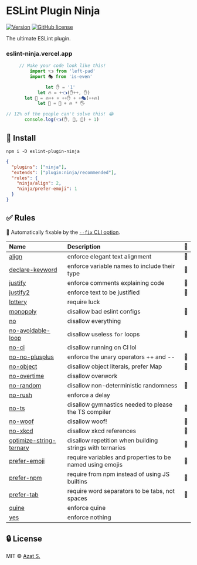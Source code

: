 # ESLint Plugin Ninja

[![Version](https://img.shields.io/npm/v/eslint-plugin-ninja.svg?color=b5749d)](https://www.npmjs.com/package/eslint-plugin-ninja)
[![GitHub license](https://img.shields.io/badge/license-MIT-b5749d.svg)](https://github.com/lzear/eslint-plugin-ninja/blob/main/license)

The ultimate ESLint plugin.

### eslint-ninja.vercel.app

```js
     // Make your code look like this!
         import 👈 from 'left-pad'
         import 🎭 from 'is-even'

               let ✋ = '1'
            let 🔥 = +👈(✋++, ✋)
       let 🌈 = 🔥++ + ++✋ + +🎭(++🔥)
            let 🌯 = 🌈 + 🔥 * 🖐️

// 12% of the people can't solve this! 😂
       console.log(👈(✋, 🌯, 🌈) + 1)
```

## 🚀 Install

```shell
npm i -D eslint-plugin-ninja
```

```json
{
  "plugins": ["ninja"],
  "extends": ["plugin:ninja/recommended"],
  "rules": {
    "ninja/align": 2,
    "ninja/prefer-emoji": 1
  }
}
```

## ✅ Rules

<!-- begin auto-generated rules list -->

🔧 Automatically fixable by the
[`--fix` CLI option](https://eslint.org/docs/user-guide/command-line-interface#--fix).

| Name                                                                                     | Description                                               | 🔧 |
|:-----------------------------------------------------------------------------------------|:----------------------------------------------------------|:---|
| [align](https://eslint-ninja.vercel.app/rules/align)                                     | enforce elegant text alignment                            | 🔧 |
| [declare-keyword](https://eslint-ninja.vercel.app/rules/declare-keyword)                 | enforce variable names to include their type              | 🔧 |
| [justify](https://eslint-ninja.vercel.app/rules/justify)                                 | enforce comments explaining code                          | 🔧 |
| [justify2](https://eslint-ninja.vercel.app/rules/justify2)                               | enforce text to be justified                              | 🔧 |
| [lottery](https://eslint-ninja.vercel.app/rules/lottery)                                 | require luck                                              |    |
| [monopoly](https://eslint-ninja.vercel.app/rules/monopoly)                               | disallow bad eslint configs                               | 🔧 |
| [no](https://eslint-ninja.vercel.app/rules/no)                                           | disallow everything                                       |    |
| [no-avoidable-loop](https://eslint-ninja.vercel.app/rules/no-avoidable-loop)             | disallow useless `for` loops                              | 🔧 |
| [no-ci](https://eslint-ninja.vercel.app/rules/no-ci)                                     | disallow running on CI lol                                |    |
| [no-no-plusplus](https://eslint-ninja.vercel.app/rules/no-no-plusplus)                   | enforce the unary operators ++ and --                     | 🔧 |
| [no-object](https://eslint-ninja.vercel.app/rules/no-object)                             | disallow object literals, prefer Map                      | 🔧 |
| [no-overtime](https://eslint-ninja.vercel.app/rules/no-overtime)                         | disallow overwork                                         |    |
| [no-random](https://eslint-ninja.vercel.app/rules/no-random)                             | disallow non-deterministic randomness                     | 🔧 |
| [no-rush](https://eslint-ninja.vercel.app/rules/no-rush)                                 | enforce a delay                                           |    |
| [no-ts](https://eslint-ninja.vercel.app/rules/no-ts)                                     | disallow gymnastics needed to please the TS compiler      | 🔧 |
| [no-woof](https://eslint-ninja.vercel.app/rules/no-woof)                                 | disallow woof!                                            | 🔧 |
| [no-xkcd](https://eslint-ninja.vercel.app/rules/no-xkcd)                                 | disallow xkcd references                                  | 🔧 |
| [optimize-string-ternary](https://eslint-ninja.vercel.app/rules/optimize-string-ternary) | disallow repetition when building strings with ternaries  | 🔧 |
| [prefer-emoji](https://eslint-ninja.vercel.app/rules/prefer-emoji)                       | require variables and properties to be named using emojis | 🔧 |
| [prefer-npm](https://eslint-ninja.vercel.app/rules/prefer-npm)                           | require from npm instead of using JS builtins             | 🔧 |
| [prefer-tab](https://eslint-ninja.vercel.app/rules/prefer-tab)                           | require word separators to be tabs, not spaces            | 🔧 |
| [quine](https://eslint-ninja.vercel.app/rules/quine)                                     | enforce quine                                             |    |
| [yes](https://eslint-ninja.vercel.app/rules/yes)                                         | enforce nothing                                           |    |

<!-- end auto-generated rules list -->

## 🔒 License

MIT &copy; [Azat S.](https://azat.io)
